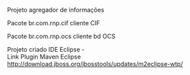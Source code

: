 
Projeto agregador de informações                     
                                                                                
Pacote br.com.rnp.cif     cliente  CIF                       
                                                                                
Pacote br.com.rnp.ocs cliente bd OCS                   



 Projeto criado IDE Eclipse  -                                                        
 Link Plugin Maven Eclipse                                                          
 http://download.jboss.org/jbosstools/updates/m2eclipse-wtp/   
